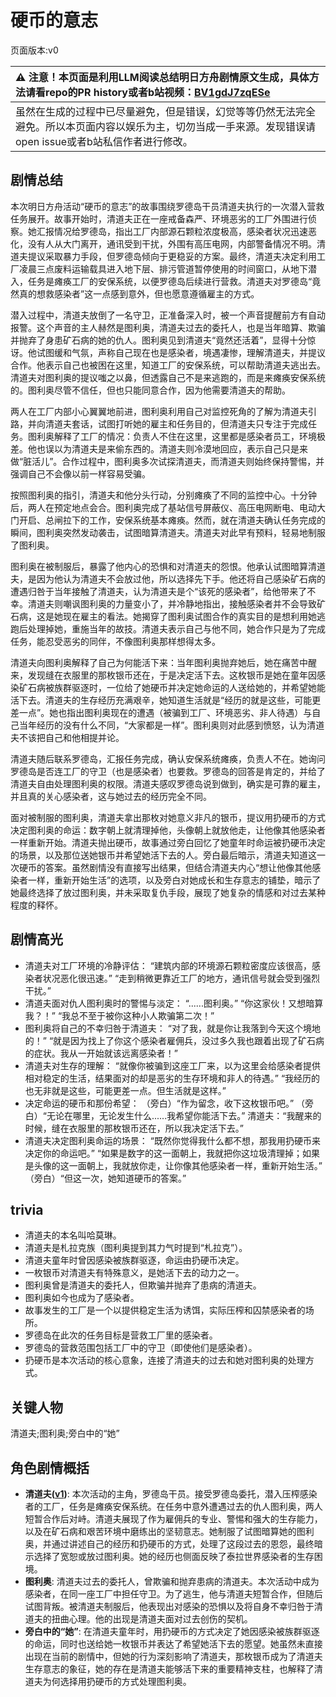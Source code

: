 # 硬币的意志
页面版本:v0
 

| :warning: 注意！本页面是利用LLM阅读总结明日方舟剧情原文生成，具体方法请看repo的PR history或者b站视频：[BV1gdJ7zqESe](https://www.bilibili.com/video/BV1gdJ7zqESe/)         |
|:----------------------------|
| 虽然在生成的过程中已尽量避免，但是错误，幻觉等等仍然无法完全避免。所以本页面内容以娱乐为主，切勿当成一手来源。发现错误请open issue或者b站私信作者进行修改。|



## 剧情总结
本次明日方舟活动“硬币的意志”的故事围绕罗德岛干员清道夫执行的一次潜入营救任务展开。故事开始时，清道夫正在一座戒备森严、环境恶劣的工厂外围进行侦察。她汇报情况给罗德岛，指出工厂内部源石颗粒浓度极高，感染者状况迅速恶化，没有人从大门离开，通讯受到干扰，外围有高压电网，内部警备情况不明。清道夫提议采取暴力手段，但罗德岛倾向于更稳妥的方案。最终，清道夫决定利用工厂凌晨三点废料运输载具进入地下层、排污管道暂停使用的时间窗口，从地下潜入，任务是瘫痪工厂的安保系统，以便罗德岛后续进行营救。清道夫对罗德岛“竟然真的想救感染者”这一点感到意外，但也愿意遵循雇主的方式。

潜入过程中，清道夫放倒了一名守卫，正准备深入时，被一个声音提醒前方有自动报警。这个声音的主人赫然是图利奥，清道夫过去的委托人，也是当年暗算、欺骗并抛弃了身患矿石病的她的仇人。图利奥见到清道夫“竟然还活着”，显得十分惊讶。他试图缓和气氛，声称自己现在也是感染者，境遇凄惨，理解清道夫，并提议合作。他表示自己也被困在这里，知道工厂的安保系统，可以帮助清道夫逃出去。清道夫对图利奥的提议嗤之以鼻，但透露自己不是来逃跑的，而是来瘫痪安保系统的。图利奥尽管不信任，但也只能同意合作，因为他需要清道夫的帮助。

两人在工厂内部小心翼翼地前进，图利奥利用自己对监控死角的了解为清道夫引路，并向清道夫套话，试图打听她的雇主和任务目的，但清道夫只专注于完成任务。图利奥解释了工厂的情况：负责人不住在这里，这里都是感染者员工，环境极差。他也误以为清道夫是来偷东西的。清道夫则冷漠地回应，表示自己只是来做“脏活儿”。合作过程中，图利奥多次试探清道夫，而清道夫则始终保持警惕，并强调自己不会像以前一样容易受骗。

按照图利奥的指引，清道夫和他分头行动，分别瘫痪了不同的监控中心。十分钟后，两人在预定地点会合。图利奥完成了基站信号屏蔽仪、高压电网断电、电动大门开启、总闸拉下的工作，安保系统基本瘫痪。然而，就在清道夫确认任务完成的瞬间，图利奥突然发动袭击，试图暗算清道夫。清道夫对此早有预料，轻易地制服了图利奥。

图利奥在被制服后，暴露了他内心的恐惧和对清道夫的怨恨。他承认试图暗算清道夫，是因为他认为清道夫不会放过他，所以选择先下手。他还将自己感染矿石病的遭遇归咎于当年接触了清道夫，认为清道夫是个“该死的感染者”，给他带来了不幸。清道夫则嘲讽图利奥的力量变小了，并冷静地指出，接触感染者并不会导致矿石病，这是她现在雇主的看法。她揭穿了图利奥试图合作的真实目的是想利用她逃跑后处理掉她，重施当年的故技。清道夫表示自己与他不同，她合作只是为了完成任务，能忍受恶劣的同伴，不像图利奥那样想得太多。

清道夫向图利奥解释了自己为何能活下来：当年图利奥抛弃她后，她在痛苦中醒来，发现缝在衣服里的那枚银币还在，于是决定活下去。这枚银币是她在童年因感染矿石病被族群驱逐时，一位给了她硬币并决定她命运的人送给她的，并希望她能活下去。清道夫的生存经历充满艰辛，她知道生活就是“经历的就是这些，可能更差一点”。她也指出图利奥现在的遭遇（被骗到工厂、环境恶劣、非人待遇）与自己当年经历的没有什么不同，“大家都是一样”。图利奥则对此感到愤怒，认为清道夫不该把自己和他相提并论。

清道夫随后联系罗德岛，汇报任务完成，确认安保系统瘫痪，负责人不在。她询问罗德岛是否连工厂的守卫（也是感染者）也要救。罗德岛的回答是肯定的，并给了清道夫自由处理图利奥的权限。清道夫感叹罗德岛说到做到，确实是可靠的雇主，并且真的关心感染者，这与她过去的经历完全不同。

面对被制服的图利奥，清道夫拿出那枚对她意义非凡的银币，提议用扔硬币的方式决定图利奥的命运：数字朝上就清理掉他，头像朝上就放他走，让他像其他感染者一样重新开始。清道夫抛出硬币，故事通过旁白回忆了她童年时命运被扔硬币决定的场景，以及那位送她银币并希望她活下去的人。旁白最后暗示，清道夫知道这一次硬币的答案。虽然剧情没有直接写出结果，但结合清道夫内心“想让他像其他感染者一样，重新开始生活”的选项，以及旁白对她成长和生存意志的铺垫，暗示了她最终选择了放过图利奥，并未采取复仇手段，展现了她复杂的情感和对过去某种程度的释怀。
## 剧情高光
- 清道夫对工厂环境的冷静评估：
“建筑内部的环境源石颗粒密度应该很高，感染者状况恶化很迅速。”
“走到稍微更靠近工厂的地方，通讯信号就会受到强烈干扰。”
- 清道夫面对仇人图利奥时的警惕与淡定：
“......图利奥。”
“你这家伙！又想暗算我？！”
“我总不至于被你这种小人欺骗第二次！”
- 图利奥将自己的不幸归咎于清道夫：
“对了我，就是你让我落到今天这个境地的！”
“就是因为找上了你这个感染者雇佣兵，没过多久我也跟着出现了矿石病的症状。我从一开始就该远离感染者！”
- 清道夫对生存的理解：
“就像你被骗到这座工厂来，以为这里会给感染者提供相对稳定的生活，结果面对的却是恶劣的生存环境和非人的待遇。”
“我经历的也无非就是这些，可能更差一点。但生活就是这样。”
- 决定命运的硬币和那份希望：
（旁白）“作为留念，收下这枚银币吧。”
（旁白）“无论在哪里，无论发生什么......我希望你能活下去。”
清道夫：“我醒来的时候，缝在衣服里的那枚银币还在，所以我决定活下去。”
- 清道夫决定图利奥命运的场景：
“既然你觉得我什么都不想，那我用扔硬币来决定你的命运吧。”
“如果是数字的这一面朝上，我就把你这垃圾清理掉；如果是头像的这一面朝上，我就放你走，让你像其他感染者一样，重新开始生活。”
（旁白）“但这一次，她知道硬币的答案。”
## trivia
- 清道夫的本名叫哈莫琳。
- 清道夫是札拉克族（图利奥提到其力气时提到“札拉克”）。
- 清道夫童年时曾因感染被族群驱逐，命运由扔硬币决定。
- 一枚银币对清道夫有特殊意义，是她活下去的动力之一。
- 图利奥曾是清道夫的委托人，但欺骗并抛弃了患病的清道夫。
- 图利奥如今也成为了感染者。
- 故事发生的工厂是一个以提供稳定生活为诱饵，实际压榨和囚禁感染者的场所。
- 罗德岛在此次的任务目标是营救工厂里的感染者。
- 罗德岛的营救范围包括工厂中的守卫（即使他们是感染者）。
- 扔硬币是本次活动的核心意象，连接了清道夫的过去和她对图利奥的处理方式。
## 关键人物
清道夫;图利奥;旁白中的“她”
## 角色剧情概括
-   **清道夫([v1](../chars/char_149_scave.md))**: 本次活动的主角，罗德岛干员。接受罗德岛委托，潜入压榨感染者的工厂，任务是瘫痪安保系统。在任务中意外遭遇过去的仇人图利奥，两人短暂合作后对峙。清道夫展现了作为雇佣兵的专业、警惕和强大的生存能力，以及在矿石病和艰苦环境中磨练出的坚韧意志。她制服了试图暗算她的图利奥，并通过讲述自己的经历和扔硬币的方式，处理了这段过去的恩怨，最终暗示选择了宽恕或放过图利奥。她的经历也侧面反映了泰拉世界感染者的生存困境。
-   **图利奥**: 清道夫过去的委托人，曾欺骗和抛弃患病的清道夫。本次活动中成为感染者，在同一座工厂中担任守卫。为了逃生，他与清道夫短暂合作，但随后试图背叛。被清道夫制服后，他表现出对感染的恐惧以及将自身不幸归咎于清道夫的扭曲心理。他的出现是清道夫面对过去创伤的契机。
-   **旁白中的“她”**: 在清道夫童年时，用扔硬币的方式决定了她因感染被族群驱逐的命运，同时也送给她一枚银币并表达了希望她活下去的愿望。她虽然未直接出现在当前的剧情中，但她的行为深刻影响了清道夫，那枚银币成为了清道夫生存意志的象征，她的存在是清道夫能够活下来的重要精神支柱，也解释了清道夫为何选择用扔硬币的方式处理图利奥。